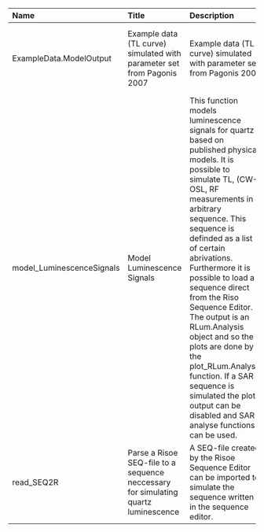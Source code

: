 

| Name                      | Title                                                                              | Description                                                                                                                                                                                                                                                                                                                                                                                                                                                                                                                                | Version   | m.Date     | m.Time   | Author                                                                                                                                     | Citation   |
|:--------------------------|:-----------------------------------------------------------------------------------|:-------------------------------------------------------------------------------------------------------------------------------------------------------------------------------------------------------------------------------------------------------------------------------------------------------------------------------------------------------------------------------------------------------------------------------------------------------------------------------------------------------------------------------------------|:----------|:-----------|:---------|:-------------------------------------------------------------------------------------------------------------------------------------------|:-----------|
| ExampleData.ModelOutput   | Example data (TL curve) simulated with parameter set from Pagonis 2007             | Example data (TL curve) simulated with parameter set from Pagonis 2007                                                                                                                                                                                                                                                                                                                                                                                                                                                                     | 0.1.1     | NA         | NA       | Johannes Friedrich, University of Bayreuth (Germany) -                                                                                  | NA         |
| model_LuminescenceSignals | Model Luminescence Signals                                                         | This function models luminescence signals for quartz based on published physical models. It is possible to simulate TL, (CW-) OSL, RF measurements in a arbitrary sequence. This sequence is definded as a  list  of certain abrivations. Furthermore it is possible to load a sequence direct from the Riso Sequence Editor. The output is an  RLum.Analysis object and so the plots are done by the  plot_RLum.Analysis  function. If a SAR sequence is simulated the plot output can be disabled and SAR analyse functions can be used. | 0.1.3     | 2017-04-14 | 16:57:26 | Johannes Friedrich, University of Bayreuth (Germany), -  Sebastian Kreutzer, IRAMAT-CRP2A, Universite Bordeaux Montaigne (France) -  | NA         |
| read_SEQ2R                | Parse a Risoe SEQ-file to a sequence neccessary for simulating quartz luminescence | A SEQ-file created by the Risoe Sequence Editor can be imported to simulate the sequence written in the sequence editor.                                                                                                                                                                                                                                                                                                                                                                                                                   | 0.1.0     | 2017-04-14 | 16:57:26 | Johannes Friedrich, University of Bayreuth (Germany), -                                                                                 | NA         |


